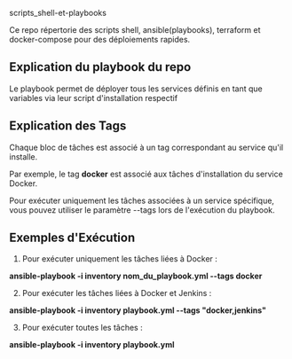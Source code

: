 scripts_shell-et-playbooks

Ce repo répertorie des scripts shell, ansible(playbooks), terraform et docker-compose pour des déploiements rapides.

## Explication du playbook du repo

Le playbook permet de déployer tous les services définis en tant que variables via leur script d'installation respectif

## Explication des Tags

Chaque bloc de tâches est associé à un tag correspondant au service qu'il installe.

Par exemple, le tag **docker** est associé aux tâches d'installation du service Docker.

Pour exécuter uniquement les tâches associées à un service spécifique, vous pouvez utiliser le paramètre --tags lors de l'exécution du playbook.

## Exemples d'Exécution

1. Pour exécuter uniquement les tâches liées à Docker :

**ansible-playbook -i inventory nom_du_playbook.yml --tags docker**

2. Pour exécuter les tâches liées à Docker et Jenkins :

**ansible-playbook -i inventory playbook.yml --tags "docker,jenkins"**

3. Pour exécuter toutes les tâches :

**ansible-playbook -i inventory playbook.yml**
